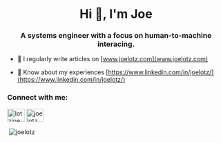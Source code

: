 <h1 align="center">Hi 👋, I'm Joe</h1>
<h3 align="center">A systems engineer with a focus on human-to-machine interacing.</h3>

- 📝 I regularly write articles on [www.joelotz.com](www.joelotz.com)

- 📄 Know about my experiences [https://www.linkedin.com/in/joelotz/](https://www.linkedin.com/in/joelotz/)

<h3 align="left">Connect with me:</h3>
<p align="left">
<a href="https://twitter.com/lotzjoe" target="blank"><img align="center" src="https://raw.githubusercontent.com/rahuldkjain/github-profile-readme-generator/master/src/images/icons/Social/twitter.svg" alt="lotzjoe" height="30" width="40" /></a>
<a href="https://linkedin.com/in/joelotz" target="blank"><img align="center" src="https://raw.githubusercontent.com/rahuldkjain/github-profile-readme-generator/master/src/images/icons/Social/linked-in-alt.svg" alt="joelotz" height="30" width="40" /></a>
</p>

<p>&nbsp;<img align="center" src="https://github-readme-stats.vercel.app/api?username=joelotz&show_icons=true&locale=en" alt="joelotz" /></p>
